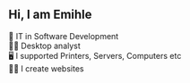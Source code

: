 ## Hi, I am Emihle

🧠 IT in Software Development<br/>
👩‍💻 Desktop analyst <br/>
🖥️ I supported Printers, Servers, Computers etc<br/>
🧑‍💻 I create websites<br/> 
